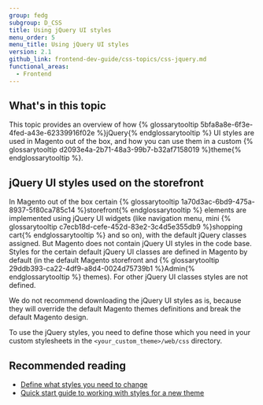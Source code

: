```yaml
---
group: fedg
subgroup: D_CSS
title: Using jQuery UI styles
menu_order: 5
menu_title: Using jQuery UI styles
version: 2.1
github_link: frontend-dev-guide/css-topics/css-jquery.md
functional_areas:
  - Frontend
---
```


<h2>What's in this topic</h2>

This topic provides an overview of how {% glossarytooltip 5bfa8a8e-6f3e-4fed-a43e-62339916f02e %}jQuery{% endglossarytooltip %} UI styles are used in Magento out of the box, and how you can use them in a custom {% glossarytooltip d2093e4a-2b71-48a3-99b7-b32af7158019 %}theme{% endglossarytooltip %}.

## jQuery UI styles used on the storefront

In Magento out of the box certain {% glossarytooltip 1a70d3ac-6bd9-475a-8937-5f80ca785c14 %}storefront{% endglossarytooltip %} elements are implemented using jQuery UI widgets (like navigation menu, mini {% glossarytooltip c7ecb18d-cefe-452d-83e2-3c4d5e355db9 %}shopping cart{% endglossarytooltip %} and so on), with the default jQuery classes assigned. But Magento does not contain jQuery UI styles in the code base. Styles for the certain default jQuery UI classes are defined in Magento by default (in the default Magento storefront and {% glossarytooltip 29ddb393-ca22-4df9-a8d4-0024d75739b1 %}Admin{% endglossarytooltip %} themes). For other jQuery UI classes styles are not defined. 

We do not recommend downloading the jQuery UI styles as is, because they will override the default Magento themes definitions and break the default Magento design. 

To use the jQuery styles, you need to define those which you need in your custom stylesheets in the `<your_custom_theme>/web/css` directory. 

## Recommended reading

- [Define what styles you need to change]({{page.baseurl}}/frontend-dev-guide/themes/debug-theme.html#debug-theme-style)
- [Quick start guide to working with styles for a new theme]({{page.baseurl}}/frontend-dev-guide/css-guide/css_quick_guide_overview.html)

